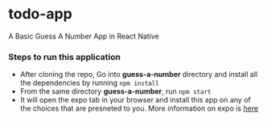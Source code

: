 # todo-app
A Basic Guess A Number App in React Native

### Steps to run this application

- After cloning the repo, Go into **guess-a-number** directory and install all the dependencies by running `npm install`
- From the same directory **guess-a-number**, run `npm start`
- It will open the expo tab in your browser and install this app on any of the choices that are presneted to you. More information on expo is [here](https://expo.io/ "here")
